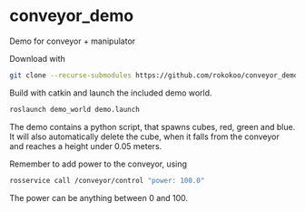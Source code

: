 # conveyor_demo
Demo for conveyor + manipulator

Download with
```bash
git clone --recurse-submodules https://github.com/rokokoo/conveyor_demo.git
```
Build with catkin and launch the included demo world.

```bash
roslaunch demo_world demo.launch
```

The demo contains a python script, that spawns cubes, red, green and blue. It will also automatically delete the cube, when it falls from the conveyor and reaches a height under 0.05 meters.

Remember to add power to the conveyor, using
```bash
rosservice call /conveyor/control "power: 100.0"
```

The power can be anything between 0 and 100.
